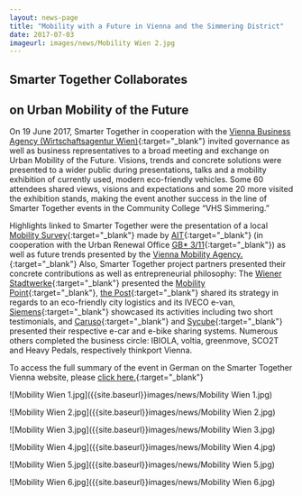 ```yaml
---
layout: news-page
title: "Mobility with a Future in Vienna and the Simmering District"
date: 2017-07-03
imageurl: images/news/Mobility Wien 2.jpg
---
```


<div class="multiline">
<h2><span class="ornament-news">Smarter Together Collaborates</span></h2>
<h2><span class="ornament-news">on Urban Mobility of the Future</span></h2>
</div>

On 19 June 2017, Smarter Together in cooperation with the [Vienna Business Agency (Wirtschaftsagentur Wien)](https://viennabusinessagency.at/){:target="_blank"} invited governance as well as business representatives to a broad meeting and exchange on Urban Mobility of the Future. Visions, trends and concrete solutions were presented to a wider public during presentations, talks and a mobility exhibition of currently used, modern eco-friendly vehicles. Some 60 attendees shared views, visions and expectations and some 20 more visited the exhibition stands, making the event another success in the line of Smarter Together events in the Community College “VHS Simmering.”

Highlights linked to Smarter Together were the presentation of a local [Mobility Survey](http://www.smartertogether.at/mobilitaetsbefragung/){:target="_blank"} made by [AIT](https://www.ait.ac.at/en/){:target="_blank"} (in cooperation with the Urban Renewal Office [GB* 3/11](http://www.gbstern.at/projekte-und-aktivitaeten/smarter-together/){:target="_blank"}) as well as future trends presented by the [Vienna Mobility Agency.](http://www.mobilitaetsagentur.at/){:target="_blank"} Also, Smarter Together project partners presented their concrete contributions as well as entrepreneurial philosophy: The [Wiener Stadtwerke](https://www.wienerstadtwerke.at/eportal3/){:target="_blank"} presented the [Mobility Point](http://www.smartertogether.at/mobility-point-in-simmering/){:target="_blank"}, [the Post](https://www.post.at/){:target="_blank"} shared its strategy in regards to an eco-friendly city logistics and its IVECO e-van, [Siemens](https://www.siemens.com/at/de/home.html){:target="_blank"} showcased its activities including two short testimonials, and [Caruso](http://www.carusocarsharing.com/){:target="_blank"} and [Sycube](http://www.sycube.at/){:target="_blank"} presented their respective e-car and e-bike sharing systems. Numerous others completed the business circle: IBIOLA, voltia, greenmove, SCO2T and Heavy Pedals, respectively thinkport Vienna.

To access the full summary of the event in German on the Smarter Together Vienna website, please [click here.](http://www.smartertogether.at/mobilitaet-mit-zukunft-in-wien-und-in-simmering/){:target="_blank"}

![Mobility Wien 1.jpg]({{site.baseurl}}images/news/Mobility Wien 1.jpg)

![Mobility Wien 2.jpg]({{site.baseurl}}images/news/Mobility Wien 2.jpg)

![Mobility Wien 3.jpg]({{site.baseurl}}images/news/Mobility Wien 3.jpg)

![Mobility Wien 4.jpg]({{site.baseurl}}images/news/Mobility Wien 4.jpg)

![Mobility Wien 5.jpg]({{site.baseurl}}images/news/Mobility Wien 5.jpg)

![Mobility Wien 6.jpg]({{site.baseurl}}images/news/Mobility Wien 6.jpg)
